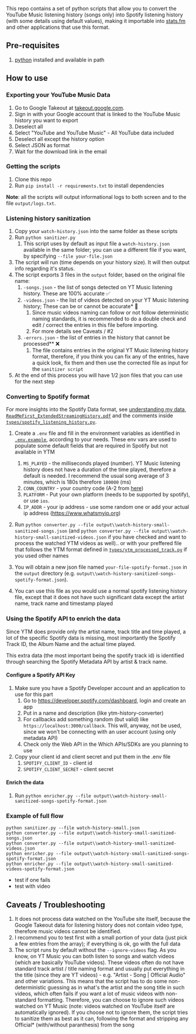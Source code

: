 This repo contains a set of python scripts that allow you to convert the YouTube Music listening history (songs only) into Spotify listening history (with some details using default values), making it importable into [stats.fm](http://stats.fm) and other applications that use this format.

## Pre-requisites

1. [python](https://www.python.org) installed and available in path

## How to use

### Exporting your YouTube Music Data

1. Go to Google Takeout at [takeout.google.com](https://takeout.google.com).
2. Sign in with your Google account that is linked to the YouTube Music history you want to export
3. Deselect all
4. Select "YouTube and YouTube Music" - All YouTube data included
5. Deselect all except the history option
6. Select JSON as format
7. Wait for the download link in the email

### Getting the scripts

1. Clone this repo
2. Run `pip install -r requirements.txt` to install dependencies

**Note**: all the scripts will output informational logs to both screen and to the file `output/logs.txt`.

### Listening history sanitization

1. Copy your `watch-history.json` into the same folder as these scripts
2. Run `python sanitizer.py`
   1. This script uses by default as input file a `watch-history.json` available in the same folder; you can use a different file if you want, by specifying `--file your-file.json`
3. The script will run (time depends on your history size). It will then output info regarding it's status.
4. The script exports 3 files in the `output` folder, based on the original file name:
   1. `-songs.json` - the list of songs detected on YT Music listening history. These are 100% accurate ✅
   2. `-videos.json` - the list of videos detected on your YT Music listening history; These can be or cannot be accurate* 🤔
      1. Since music videos naming can follow or not follow deterministic naming standards, it is recommended to do a double check and edit / correct the entries in this file before importing. 
      2. For more details see Caveats / #2
   3. `-errors.json` - the list of entries in the history that cannot be processed** ❌
      1. The file contains entries in the original YT Music listening history format, therefore, if you think you can fix any of the entries, have a quick look, fix them and then use the corrected file as input for the `sanitizer script`
5. At the end of this process you will have 1/2 json files that you can use for the next step


### Converting to Spotify format

For more insights into the Spotify Data format, see [understanding my data](https://support.spotify.com/article/understanding-my-data/), [`ReadMeFirst_ExtendedStreamingHistory.pdf`](docs/ReadMeFirst_ExtendedStreamingHistory.pdf) and the comments inside [`types/spotify_listening_history.py`](types/spotify_listening_history.py).

1. Create a `.env` file and fill in the environment variables as identified in [`.env.example`](.env.example), according to your needs. These env vars are used to populate some default fields that are required in Spotify but not available in YTM
   1. `MS_PLAYED` - the milliseconds played (number). YT Music listening history does not have a duration of the time played, therefore a default is needed. I recommend the usual song average of 3 minutes, which is 180s therefore `180000` (ms)
   2. `CONN_COUNTRY` - your country code (A-2 from [here](https://en.wikipedia.org/wiki/List_of_ISO_3166_country_codes))
   3. `PLATFORM` - Put your own platform (needs to be supported by spotify), or use `ios`.
   4. `IP_ADDR` - your ip address - use some random one or add your actual ip address (https://www.whatsmyip.org)

2. Run `python converter.py --file output\\watch-history-small-sanitized-songs.json` (and `python converter.py --file output\\watch-history-small-sanitized-videos.json` if you have checked and want to process the watched YTM videos as well).. or with your preffered file that follows the YTM format defined in [`types/ytm_processed_track.py`](types/ytm_processed_track.py) if you used other names
3. You will obtain a new json file named `your-file-spotify-format.json` in the `output` directory (e.g. `output\\watch-history-sanitized-songs-spotify-format.json`).
4. You can use this file as you would use a normal spotify listening history file, except that it does not have such significant data except the artist name, track name and timestamp played

### Using the Spotify API to enrich the data

Since YTM does provide only the artist name, track title and time played, a lot of the specific Spotify data is missing, most importantly the Spotify Track ID, the Album Name and the actual time played.

This extra data (the most important being the spotify track id) is identified through searching the Spotify Metadata API by artist & track name.

#### Configure a Spotify API Key

1. Make sure you have a Spotify Developer account and an application to use for this part
   1. Go to https://developer.spotify.com/dashboard, login and create an app
   2. Put in a name and description (like ytm-history-converter)
   3. For callbacks add something random (but valid) like `https://localhost:3000/callback`. This will, anyway, not be used, since we won't be connecting with an user account (using only metadata API)
   4. Check only the Web API in the Which APIs/SDKs are you planning to use
2. Copy your client id and client secret and put them in the .env file
   1. `SPOTIFY_CLIENT_ID` - client id
   2. `SPOTIFY_CLIENT_SECRET` - client secret

#### Enrich the data

1. Run `python enricher.py --file output\\watch-history-small-sanitized-songs-spotify-format.json`



### Example of full flow

```
python sanitizer.py --file watch-history-small.json
python converter.py --file output\\watch-history-small-sanitized-songs.json
python converter.py --file output\\watch-history-small-sanitized-videos.json
python enricher.py --file output\\watch-history-small-sanitized-songs-spotify-format.json
python enricher.py --file output\\watch-history-small-sanitized-videos-spotify-format.json
```

- test if one fails
- test with video

## Caveats / Troubleshooting

1. It does not process data watched on the YouTube site itself, because the Google Takeout data for listening history does not contain video type, therefore music videos cannot be identified.
2. I recommend you to test first with a small portion of your data (just pick a few entries from the array); if everything is ok, go with the full data
3. The script runs by default without the `--ignore-videos` flag. 
   As you know, on YT Music you can both listen to songs and watch videos (which are basically YouTube videos). 
   These videos often do not have standard track artist / title naming format and usually put everything in the title (since they are YT videos) - e.g. "Artist - Song | Official Audio" and other variations. This means that the script has to do some non-deterministic guessing as in what's the artist and the song title in such videos, which often fails if you want a lot of music videos with non-standard formatting. Therefore, you can choose to ignore such videos watched on YT Music (note: videos watched on YouTube itself are automatically ignored). If you choose not to ignore them, the script tries to sanitize them as best as it can, following the format <artist-name><split-chars><song-title> and stripping any Official* (with/without paranthesis) from the song

